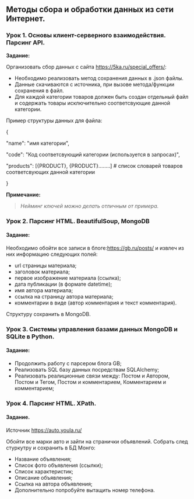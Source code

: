 ## Методы сбора и обработки данных из сети Интернет.

### Урок 1. Основы клиент-серверного взаимодействия. Парсинг API.


**Задание:**

Организовать сбор данных с сайта https://5ka.ru/special_offers/:

* Необходимо реализовать метод сохранения данных в .json файлы.
* Данные скачиваются с источника, при вызове метода/функции сохранения в файл.
* Для каждой категории товаров должен быть создан отдельный файл и содержать товары исключительно соответсвующие данной категории.

Пример структуры данных для файла:

{

"name": "имя категории",

"code": "Код соответсвующий категории (используется в запросах)",

"products": [{PRODUCT}, {PRODUCT}........] # список словарей товаров соответсвующих данной категории

}


**Примечание:**

>_Нейминг ключей можно делать отличным от примера._


### Урок 2. Парсинг HTML. BeautifulSoup, MongoDB

#### Задание:

Необходимо обойти все записи в блоге:https://gb.ru/posts/ и извлеч из них информацию следующих полей:

* url страницы материала;
* заголовок материала;
* первое изображение материала (ссылка);
* дата публикации (в формате datetime);
* имя автора материала;
* ссылка на страницу автора материала;
* комментарии в виде (автор комментария и текст комментария).

Структуру сохранить в MongoDB.

### Урок 3. Системы управления базами данных MongoDB и SQLite в Python.

#### Задание:
* Продолжить работу с парсером блога GB;
* Реализовать SQL базу данных посредствам SQLAlchemy;
* Реализовать реалиционные связи между: Постом и Автором, Постом и Тегом, Постом и комментарием, Комментарием и комментарием;

### Урок 4. Парсинг HTML. XPath.

#### Задание.

Источник https://auto.youla.ru/

Обойти все марки авто и зайти на странички объявлений. Собрать след стуркутру и сохранить в БД Монго:

* Название объявления;
* Список фото объявления (ссылки);
* Список характеристик;
* Описание объявления;
* Ссылка на автора объявления;
* Дополнительно попробуйте вытащить номер телефона.
